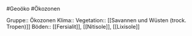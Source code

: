 #Geoöko #Ökozonen

Gruppe:: Ökozonen
Klima::
Vegetation:: [[Savannen und Wüsten (trock. Tropen)]]
Böden:: [[Fersialit]], [[Nitisole]], [[Lixisole]]